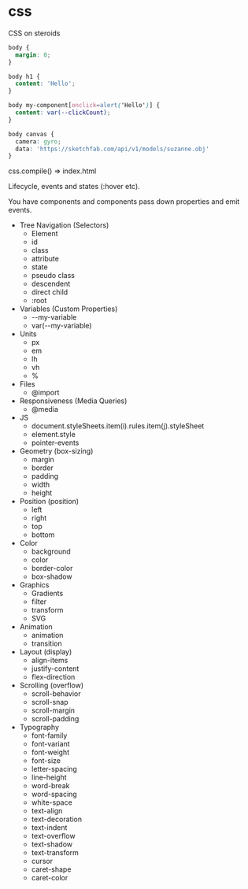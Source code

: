 # css
CSS on steroids

```css
body {
  margin: 0;
}

body h1 {
  content: 'Hello';
}

body my-component[onclick=alert('Hello')] {
  content: var(--clickCount);
}

body canvas {
  camera: gyro;
  data: 'https://sketchfab.com/api/v1/models/suzanne.obj'
}
```

css.compile() => index.html

Lifecycle, events and states (:hover etc).

You have components and components pass down properties and emit events.

- Tree Navigation (Selectors)
  - Element
  - id
  - class
  - attribute
  - state
  - pseudo class
  - descendent
  - direct child
  - :root
- Variables (Custom Properties)
  - --my-variable
  - var(--my-variable)
- Units
  - px
  - em
  - lh
  - vh
  - %
- Files
  - @import
- Responsiveness (Media Queries)
  - @media
- JS
  - document.styleSheets.item(i).rules.item(j).styleSheet
  - element.style
  - pointer-events
- Geometry (box-sizing)
  - margin
  - border
  - padding
  - width
  - height
- Position (position)
  - left
  - right
  - top
  - bottom
- Color
  - background
  - color
  - border-color
  - box-shadow
- Graphics
  - Gradients
  - filter
  - transform
  - SVG
- Animation
  - animation
  - transition
- Layout (display)
  - align-items
  - justify-content
  - flex-direction
- Scrolling (overflow)
  - scroll-behavior
  - scroll-snap
  - scroll-margin
  - scroll-padding
- Typography
  - font-family
  - font-variant
  - font-weight
  - font-size
  - letter-spacing
  - line-height
  - word-break
  - word-spacing
  - white-space
  - text-align
  - text-decoration
  - text-indent
  - text-overflow
  - text-shadow
  - text-transform
  - cursor
  - caret-shape
  - caret-color
